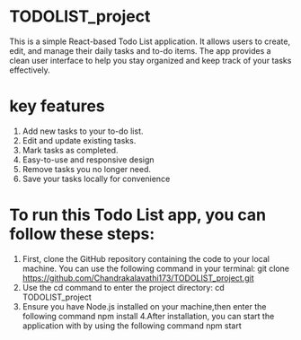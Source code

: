 # TODOLIST_project
This is a simple React-based Todo List application. It allows users to create, edit, and manage their daily tasks and to-do items.
The app provides a clean  user interface to help you stay organized and keep track of your tasks effectively.
# key features
1. Add new tasks to your to-do list.
2. Edit and update existing tasks.
3. Mark tasks as completed.
4. Easy-to-use and responsive design
5. Remove tasks you no longer need.
6. Save your tasks locally for convenience
# To run this Todo List app, you can follow these steps:
1. First, clone the GitHub repository containing the code to your local machine. You can use the following command in your terminal:
git clone https://github.com/Chandrakalavathi173/TODOLIST_project.git
2. Use the cd command to enter the project directory:
cd TODOLIST_project
3. Ensure you have Node.js installed on your machine,then enter the following command 
npm install
4.After installation, you can start the application with by using the following command
npm start

